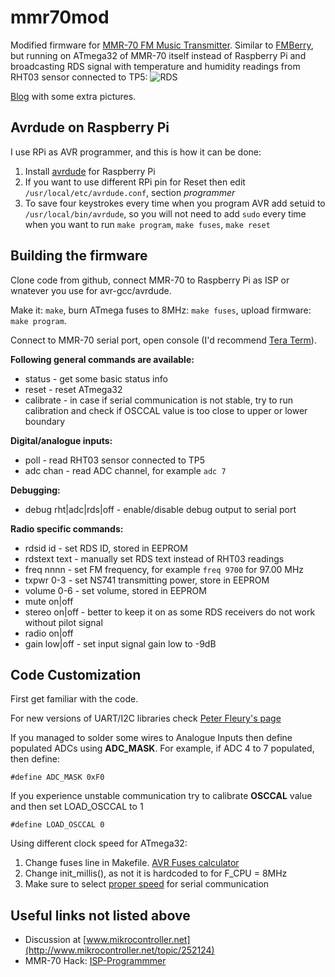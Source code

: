 mmr70mod
========

Modified firmware for [MMR-70 FM Music Transmitter](http://www.mikrocontroller.net/attachment/140251/MMR70.pdf).
Similar to [FMBerry](https://github.com/Manawyrm/FMBerry), but running on ATmega32 of MMR-70 itself instead of Raspberry Pi
and broadcasting RDS signal with temperature and humidity readings from RHT03 sensor connected to TP5:
![RDS](http://3.bp.blogspot.com/-cB2P4Qp3eOI/U4kIqX7pSPI/AAAAAAAAASs/hKfAir5Qco4/s1600/screenshot.png)

[Blog](http://achilikin.blogspot.ie/2014/06/sony-ericsson-mmr-70-modding-extreme.html) with some extra pictures.

Avrdude on Raspberry Pi
-----------------------

I use RPi as AVR programmer, and this is how it can be done:

1. Install [avrdude](http://kevincuzner.com/2013/05/27/raspberry-pi-as-an-avr-programmer/) for Raspberry Pi
2. If you want to use different RPi pin for Reset then edit `/usr/local/etc/avrdude.conf`, section *programmer*
3. To save four keystrokes every time when you program AVR add setuid to `/usr/local/bin/avrdude`, 
so you will not need to add `sudo` every time when you want to run `make program`, `make fuses`, `make reset`

Building the firmware
---------------------

Clone code from github, connect MMR-70 to Raspberry Pi as ISP or wnatever you use for avr-gcc/avrdude.

Make it: `make`, burn ATmega fuses to 8MHz: `make fuses`, upload firmware: `make program`.

Connect to MMR-70 serial port, open console (I'd recommend [Tera Term](http://ttssh2.sourceforge.jp/index.html.en)).

**Following general commands are available:**
* status - get some basic status info
* reset  - reset ATmega32
* calibrate - in case if serial communication is not stable, try to run calibration and check if OSCCAL value is too close to upper or lower boundary

**Digital/analogue inputs:**
* poll - read RHT03 sensor connected to TP5
* adc chan - read ADC channel, for example `adc 7`

**Debugging:**
* debug rht|adc|rds|off - enable/disable debug output to serial port

**Radio specific commands:**
* rdsid id - set RDS ID, stored in EEPROM
* rdstext text - manually set RDS text instead of RHT03 readings
* freq nnnn - set FM frequency, for example `freq 9700` for 97.00 MHz
* txpwr 0-3 - set NS741 transmitting power, store in EEPROM
* volume 0-6 - set volume, stored in EEPROM
* mute on|off
* stereo on|off - better to keep it on as some RDS receivers  do not work without pilot signal
* radio on|off
* gain low|off - set input signal gain low to -9dB


Code Customization
------------------

First get familiar with the code. 

For new versions of UART/I2C libraries check
[Peter Fleury's page](http://homepage.hispeed.ch/peterfleury/avr-software.html)

If you managed to solder some wires to Analogue Inputs then define populated ADCs using **ADC_MASK**.
For example, if ADC 4 to 7 populated, then define:
```
#define ADC_MASK 0xF0
```

If you experience unstable communication try to calibrate **OSCCAL** value and then set LOAD_OSCCAL to 1
```
#define LOAD_OSCCAL 0
```

Using different clock speed for ATmega32:
1. Change fuses line in Makefile. [AVR Fuses calculator](http://www.engbedded.com/fusecalc)
2. Change init_millis(), as not it is hardcoded to for F_CPU = 8MHz
3. Make sure to select [proper speed](http://www.wormfood.net/avrbaudcalc.php) for serial communication

Useful links not listed above
-----------------------------

* Discussion at [www.mikrocontroller.net](http://www.mikrocontroller.net/topic/252124)
* MMR-70 Hack: [ISP-Programmmer](http://www.elektronik-labor.de/AVR/MMR70_2.html)
